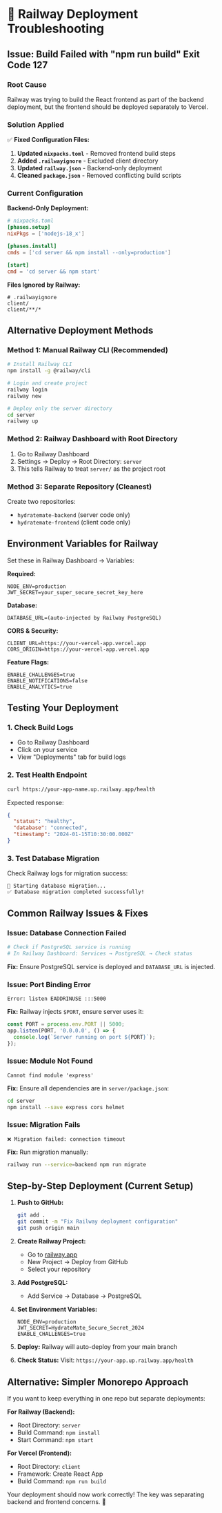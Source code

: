 # 🔧 Railway Deployment Troubleshooting

## Issue: Build Failed with "npm run build" Exit Code 127

### Root Cause
Railway was trying to build the React frontend as part of the backend deployment, but the frontend should be deployed separately to Vercel.

### Solution Applied
✅ **Fixed Configuration Files:**

1. **Updated `nixpacks.toml`** - Removed frontend build steps
2. **Added `.railwayignore`** - Excluded client directory
3. **Updated `railway.json`** - Backend-only deployment
4. **Cleaned `package.json`** - Removed conflicting build scripts

### Current Configuration

**Backend-Only Deployment:**
```toml
# nixpacks.toml
[phases.setup]
nixPkgs = ['nodejs-18_x']

[phases.install]  
cmds = ['cd server && npm install --only=production']

[start]
cmd = 'cd server && npm start'
```

**Files Ignored by Railway:**
```
# .railwayignore
client/
client/**/*
```

## Alternative Deployment Methods

### Method 1: Manual Railway CLI (Recommended)
```bash
# Install Railway CLI
npm install -g @railway/cli

# Login and create project
railway login
railway new

# Deploy only the server directory
cd server
railway up
```

### Method 2: Railway Dashboard with Root Directory
1. Go to Railway Dashboard
2. Settings → Deploy → Root Directory: `server`
3. This tells Railway to treat `server/` as the project root

### Method 3: Separate Repository (Cleanest)
Create two repositories:
- `hydratemate-backend` (server code only)
- `hydratemate-frontend` (client code only)

## Environment Variables for Railway

Set these in Railway Dashboard → Variables:

**Required:**
```
NODE_ENV=production
JWT_SECRET=your_super_secure_secret_key_here
```

**Database:**
```
DATABASE_URL=(auto-injected by Railway PostgreSQL)
```

**CORS & Security:**
```
CLIENT_URL=https://your-vercel-app.vercel.app
CORS_ORIGIN=https://your-vercel-app.vercel.app
```

**Feature Flags:**
```
ENABLE_CHALLENGES=true
ENABLE_NOTIFICATIONS=false
ENABLE_ANALYTICS=true
```

## Testing Your Deployment

### 1. Check Build Logs
- Go to Railway Dashboard
- Click on your service
- View "Deployments" tab for build logs

### 2. Test Health Endpoint
```bash
curl https://your-app-name.up.railway.app/health
```

Expected response:
```json
{
  "status": "healthy",
  "database": "connected",
  "timestamp": "2024-01-15T10:30:00.000Z"
}
```

### 3. Test Database Migration
Check Railway logs for migration success:
```
🚀 Starting database migration...
✅ Database migration completed successfully!
```

## Common Railway Issues & Fixes

### Issue: Database Connection Failed
```bash
# Check if PostgreSQL service is running
# In Railway Dashboard: Services → PostgreSQL → Check status
```

**Fix:** Ensure PostgreSQL service is deployed and `DATABASE_URL` is injected.

### Issue: Port Binding Error
```
Error: listen EADDRINUSE :::5000
```

**Fix:** Railway injects `$PORT`, ensure server uses it:
```javascript
const PORT = process.env.PORT || 5000;
app.listen(PORT, '0.0.0.0', () => {
  console.log(`Server running on port ${PORT}`);
});
```

### Issue: Module Not Found
```
Cannot find module 'express'
```

**Fix:** Ensure all dependencies are in `server/package.json`:
```bash
cd server
npm install --save express cors helmet
```

### Issue: Migration Fails
```
❌ Migration failed: connection timeout
```

**Fix:** Run migration manually:
```bash
railway run --service=backend npm run migrate
```

## Step-by-Step Deployment (Current Setup)

1. **Push to GitHub:**
   ```bash
   git add .
   git commit -m "Fix Railway deployment configuration"
   git push origin main
   ```

2. **Create Railway Project:**
   - Go to [railway.app](https://railway.app)
   - New Project → Deploy from GitHub
   - Select your repository

3. **Add PostgreSQL:**
   - Add Service → Database → PostgreSQL

4. **Set Environment Variables:**
   ```
   NODE_ENV=production
   JWT_SECRET=HydrateMate_Secure_Secret_2024
   ENABLE_CHALLENGES=true
   ```

5. **Deploy:**
   Railway will auto-deploy from your main branch

6. **Check Status:**
   Visit: `https://your-app.up.railway.app/health`

## Alternative: Simpler Monorepo Approach

If you want to keep everything in one repo but separate deployments:

**For Railway (Backend):**
- Root Directory: `server`
- Build Command: `npm install`
- Start Command: `npm start`

**For Vercel (Frontend):**  
- Root Directory: `client`
- Framework: Create React App
- Build Command: `npm run build`

Your deployment should now work correctly! The key was separating backend and frontend concerns. 🚀